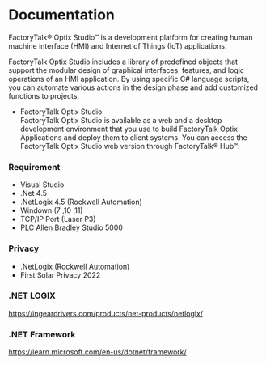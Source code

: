 # Documentation
FactoryTalk® Optix Studio™ is a development platform for creating human machine interface (HMI) and Internet of Things (IoT) applications. 

FactoryTalk Optix Studio includes a library of predefined objects that support the modular design of graphical interfaces, features, and logic operations of an HMI application. By using specific C# language scripts, you can automate various actions in the design phase and add customized functions to projects. 

- FactoryTalk Optix Studio  
FactoryTalk Optix Studio is available as a web and a desktop development environment that you use to build FactoryTalk Optix Applications and deploy them to client systems. You can access the FactoryTalk Optix Studio web version through FactoryTalk® Hub™.

### Requirement
- Visual Studio
- .Net 4.5
- .NetLogix 4.5 (Rockwell Automation)
- Windown (7 ,10 ,11)
- TCP/IP Port (Laser P3)
- PLC Allen Bradley Studio 5000

### Privacy
- .NetLogix (Rockwell Automation)
- First Solar Privacy 2022
  
### .NET LOGIX
https://ingeardrivers.com/products/net-products/netlogix/

### .NET Framework
https://learn.microsoft.com/en-us/dotnet/framework/
